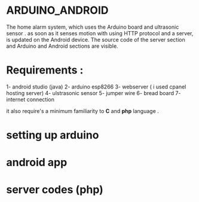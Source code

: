 # ARDUINO_ANDROID
The home alarm system, which uses the Arduino board and ultrasonic sensor . as soon as it senses motion with using HTTP protocol and a server, is updated on the Android device. The source code of the server section and Arduino and Android sections are visible.

# Requirements :
1- android studio (java)
2- arduino esp8266 
3- webserver ( i used cpanel hosting server)
4- ulstrasonic sensor
5- jumper wire
6- bread board
7- internet connection

it also require's a minimum familiarity to **C** and **php** language .
# setting up arduino








# android app 




# server codes (php)
